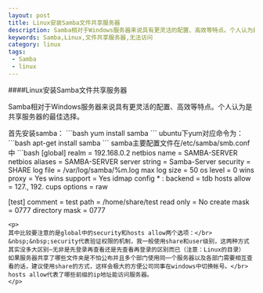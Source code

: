 ```yaml
---
layout: post
title: Linux安装Samba文件共享服务器
description: Samba相对于Windows服务器来说具有更灵活的配置、高效等特点。个人认为是共享服务器的最佳选择。
keywords: Samba,Linux,文件共享服务器,无法访问
category: linux
tags:
 - Samba
 - linux
---
```

####Linux安装Samba文件共享服务器
<p>
Samba相对于Windows服务器来说具有更灵活的配置、高效等特点。个人认为是共享服务器的最佳选择。
</p>
首先安装samba：
```bash
yum install samba
```
ubuntu下yum对应命令为：
```bash
apt-get install samba
```
samba主要配置文件在/etc/samba/smb.conf中
```bash
[global]
        realm = 192.168.0.2
        netbios name = SAMBA-SERVER
        netbios aliases = SAMBA-SERVER
        server string = Samba-Server
        security = SHARE
        log file = /var/log/samba/%m.log
        max log size = 50
        os level = 0
        wins proxy = Yes
        wins support = Yes
        idmap config * : backend = tdb
        hosts allow = 127., 192.
        cups options = raw

[test]
        comment = test
        path = /home/share/test
        read only = No
        create mask = 0777
        directory mask = 0777
```
<p>
其中比较要注意的是global中的security和hosts allow两个选项：</br>
&nbsp;&nbsp;security代表验证权限的机制，我一般使用share和user级别，这两种方式其实没多大区别~无非是先登录再查看还是先查看再登录的区别而已（注意：Linux的目录）
如果服务器共享了哪些文件夹是不怕公布并且多个部门使用同一个服务器以及各部门需要相互查看的话，建议使用share的方式，这样会极大的方便公司同事在windows中切换帐号。</br>
hosts allow代表了哪些前缀的ip地址能访问服务器。
</p>

